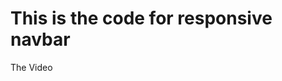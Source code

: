 # This is the code for responsive navbar

<a href="https://www.youtube.com/watch?v=DTBv9WL7Za4" style="text-decoration: none;">The Video</a>
